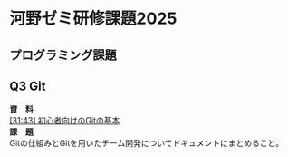 # 河野ゼミ研修課題2025
## プログラミング課題
## Q3 Git
**資　料**  
[[31:43] 初心者向けのGitの基本](https://youtu.be/6SLMB7BPG9E?si=vl8dJfwi5X7MDI28)  
**課　題**  
Gitの仕組みとGitを用いたチーム開発についてドキュメントにまとめること。  
